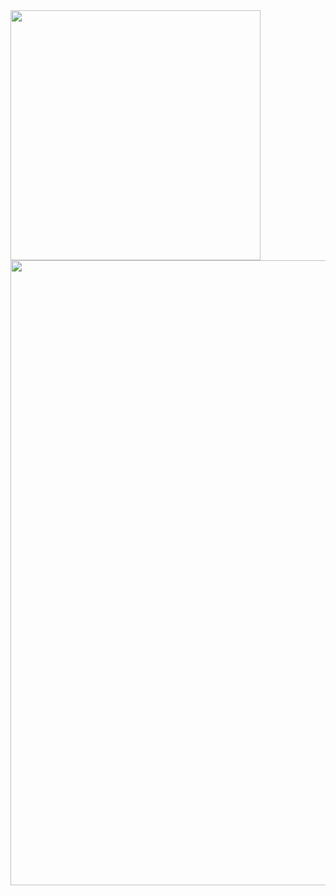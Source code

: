 <img src="https://user-images.githubusercontent.com/51514701/78259533-80897600-7505-11ea-9d15-23c0a2df1952.PNG" width="400">
<img src="https://user-images.githubusercontent.com/51514701/79177496-9a7f5e80-7e0b-11ea-92c5-6feda7eca108.png" width="1000">
